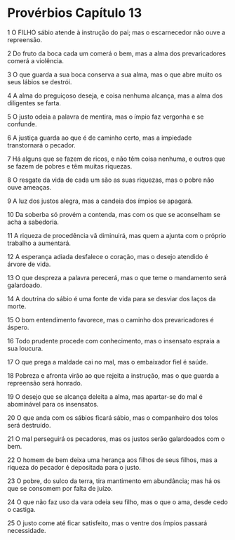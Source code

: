 # Provérbios Capítulo 13

1	O FILHO sábio atende à instrução do pai; mas o escarnecedor não ouve a repreensão.

2	Do fruto da boca cada um comerá o bem, mas a alma dos prevaricadores comerá a violência.

3	O que guarda a sua boca conserva a sua alma, mas o que abre muito os seus lábios se destrói.

4	A alma do preguiçoso deseja, e coisa nenhuma alcança, mas a alma dos diligentes se farta.

5	O justo odeia a palavra de mentira, mas o ímpio faz vergonha e se confunde.

6	A justiça guarda ao que é de caminho certo, mas a impiedade transtornará o pecador.

7	Há alguns que se fazem de ricos, e não têm coisa nenhuma, e outros que se fazem de pobres e têm muitas riquezas.

8	O resgate da vida de cada um são as suas riquezas, mas o pobre não ouve ameaças.

9	A luz dos justos alegra, mas a candeia dos ímpios se apagará.

10	Da soberba só provém a contenda, mas com os que se aconselham se acha a sabedoria.

11	A riqueza de procedência vã diminuirá, mas quem a ajunta com o próprio trabalho a aumentará.

12	A esperança adiada desfalece o coração, mas o desejo atendido é árvore de vida.

13	O que despreza a palavra perecerá, mas o que teme o mandamento será galardoado.

14	A doutrina do sábio é uma fonte de vida para se desviar dos laços da morte.

15	O bom entendimento favorece, mas o caminho dos prevaricadores é áspero.

16	Todo prudente procede com conhecimento, mas o insensato espraia a sua loucura.

17	O que prega a maldade cai no mal, mas o embaixador fiel é saúde.

18	Pobreza e afronta virão ao que rejeita a instrução, mas o que guarda a repreensão será honrado.

19	O desejo que se alcança deleita a alma, mas apartar-se do mal é abominável para os insensatos.

20	O que anda com os sábios ficará sábio, mas o companheiro dos tolos será destruído.

21	O mal perseguirá os pecadores, mas os justos serão galardoados com o bem.

22	O homem de bem deixa uma herança aos filhos de seus filhos, mas a riqueza do pecador é depositada para o justo.

23	O pobre, do sulco da terra, tira mantimento em abundância; mas há os que se consomem por falta de juízo.

24	O que não faz uso da vara odeia seu filho, mas o que o ama, desde cedo o castiga.

25	O justo come até ficar satisfeito, mas o ventre dos ímpios passará necessidade.

